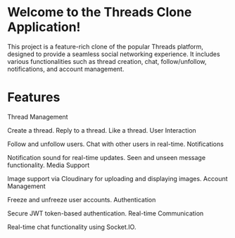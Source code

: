 # Welcome to the Threads Clone Application! 
This project is a feature-rich clone of the popular Threads platform, designed to provide a seamless social networking experience. It includes various functionalities such as thread creation, chat, follow/unfollow, notifications, and account management.

# Features
Thread Management

Create a thread.
Reply to a thread.
Like a thread.
User Interaction

Follow and unfollow users.
Chat with other users in real-time.
Notifications

Notification sound for real-time updates.
Seen and unseen message functionality.
Media Support

Image support via Cloudinary for uploading and displaying images.
Account Management

Freeze and unfreeze user accounts.
Authentication

Secure JWT token-based authentication.
Real-time Communication

Real-time chat functionality using Socket.IO.